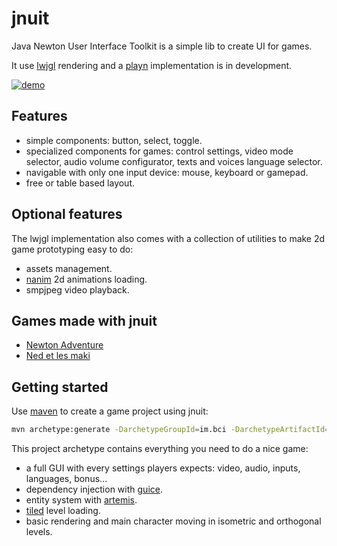 # jnuit

Java Newton User Interface Toolkit is a simple lib to create UI for games.

It use [lwjgl](http://lwjgl.org) rendering and a [playn](https://code.google.com/p/playn/) implementation is in development.

[![demo](http://devnewton.bci.im/media/jnuit/jnuit_demo.png)](http://devnewton.bci.im/media/jnuit/jnuit_demo.webm)

## Features

- simple components: button, select, toggle.
- specialized components for games: control settings, video mode selector, audio volume configurator, texts and voices language selector.
- navigable with only one input device: mouse, keyboard or gamepad.
- free or table based layout.

## Optional features

The lwjgl implementation also comes with a collection of utilities to make 2d game prototyping easy to do:

- assets management.
- [nanim](http://devnewton.bci.im/softwares/nanim) 2d animations loading.
- smpjpeg video playback.

## Games made with jnuit

- [Newton Adventure](http://devnewton.bci.im/games/newton_adventure)
- [Ned et les maki](http://devnewton.bci.im/games/nedetlesmaki)

## Getting started

Use [maven](https://maven.apache.org/) to create a game project using jnuit:

```bash
mvn archetype:generate -DarchetypeGroupId=im.bci -DarchetypeArtifactId=jnuit-archetype -DarchetypeVersion=LATEST -DgroupId=comycompagny.superbaryo2 -DartifactId=superbaryo2 -Dgame-name=superbaryo2 -Dgame-package=com.mycompagny.superbaryo2 -Dversion=1.0-SNAPSHOT
```

This project archetype contains everything you need to do a nice game:

- a full GUI with every settings players expects: video, audio, inputs, languages, bonus...
- dependency injection with [guice](https://code.google.com/p/google-guice/).
- entity system with [artemis](http://gamadu.com/artemis/).
- [tiled](http://www.mapeditor.org/) level loading.
- basic rendering and main character moving in isometric and orthogonal levels.